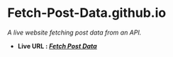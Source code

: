 # Fetch-Post-Data.github.io

_A live website fetching post data from an API._

- **Live  URL :  _[Fetch Post Data](https://kinshuk-code-1729.github.io/Fetch-Post-Data.github.io/)_**
